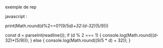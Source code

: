 exemple de rep 

javascript :

print(Math.round(d%2==0?(9/5*d)+32:(d-32)*(5/9)))


const d = parseInt(readline());
if (d % 2 === 1) {
    console.log(Math.round((d-32)*(5/9)));
} else {
    console.log(Math.round((9/5 * d) + 32));
}
